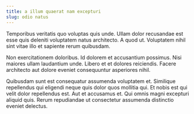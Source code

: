 ```yaml
---
title: a illum quaerat nam excepturi
slug: odio natus
---
```


Temporibus veritatis quo voluptas quis unde. Ullam dolor recusandae est esse quis deleniti voluptatem natus architecto. A quod ut. Voluptatem nihil sint vitae illo et sapiente rerum quibusdam.

Non exercitationem doloribus. Id dolorem et accusantium possimus. Nisi maiores ullam laudantium unde. Libero et et dolores reiciendis. Facere architecto aut dolore eveniet consequuntur asperiores nihil.

Quibusdam sunt est consequatur assumenda voluptatem et. Similique repellendus qui eligendi neque quis dolor quos mollitia qui. Et nobis est qui velit dolor repellendus est. Aut et accusamus et. Qui omnis magni excepturi aliquid quis. Rerum repudiandae ut consectetur assumenda distinctio eveniet delectus.
